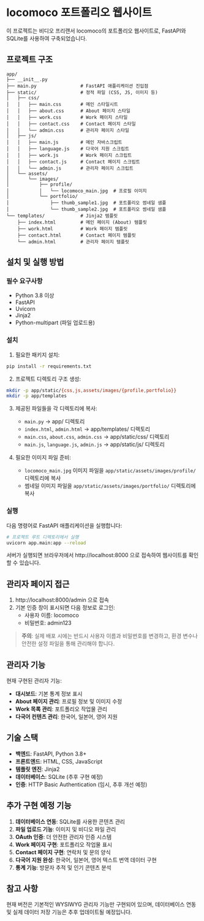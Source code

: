 # locomoco 포트폴리오 웹사이트

이 프로젝트는 비디오 프리랜서 locomoco의 포트폴리오 웹사이트로, FastAPI와 SQLite를 사용하여 구축되었습니다.

## 프로젝트 구조

```
app/
├── __init__.py
├── main.py                # FastAPI 애플리케이션 진입점
├── static/                # 정적 파일 (CSS, JS, 이미지 등)
│   ├── css/
│   │   ├── main.css       # 메인 스타일시트
│   │   ├── about.css      # About 페이지 스타일
│   │   ├── work.css       # Work 페이지 스타일
│   │   ├── contact.css    # Contact 페이지 스타일
│   │   └── admin.css      # 관리자 페이지 스타일
│   ├── js/
│   │   ├── main.js        # 메인 자바스크립트
│   │   ├── language.js    # 다국어 지원 스크립트
│   │   ├── work.js        # Work 페이지 스크립트
│   │   ├── contact.js     # Contact 페이지 스크립트
│   │   └── admin.js       # 관리자 페이지 스크립트
│   └── assets/
│       └── images/
│           ├── profile/
│           │   └── locomoco_main.jpg  # 프로필 이미지
│           └── portfolio/
│               ├── thumb_sample1.jpg  # 포트폴리오 썸네일 샘플
│               └── thumb_sample2.jpg  # 포트폴리오 썸네일 샘플
└── templates/             # Jinja2 템플릿
    ├── index.html         # 메인 페이지 (About) 템플릿
    ├── work.html          # Work 페이지 템플릿
    ├── contact.html       # Contact 페이지 템플릿
    └── admin.html         # 관리자 페이지 템플릿
```

## 설치 및 실행 방법

### 필수 요구사항

- Python 3.8 이상
- FastAPI
- Uvicorn
- Jinja2
- Python-multipart (파일 업로드용)

### 설치

1. 필요한 패키지 설치:

```bash
pip install -r requirements.txt
```

2. 프로젝트 디렉토리 구조 생성:

```bash
mkdir -p app/static/{css,js,assets/images/{profile,portfolio}}
mkdir -p app/templates
```

3. 제공된 파일들을 각 디렉토리에 복사:

   - `main.py` → app/ 디렉토리
   - `index.html`, `admin.html` → app/templates/ 디렉토리
   - `main.css`, `about.css`, `admin.css` → app/static/css/ 디렉토리
   - `main.js`, `language.js`, `admin.js` → app/static/js/ 디렉토리

4. 필요한 이미지 파일 준비:
   - `locomoco_main.jpg` 이미지 파일을 `app/static/assets/images/profile/` 디렉토리에 복사
   - 썸네일 이미지 파일을 `app/static/assets/images/portfolio/` 디렉토리에 복사

### 실행

다음 명령어로 FastAPI 애플리케이션을 실행합니다:

```bash
# 프로젝트 루트 디렉토리에서 실행
uvicorn app.main:app --reload
```

서버가 실행되면 브라우저에서 http://localhost:8000 으로 접속하여 웹사이트를 확인할 수 있습니다.

## 관리자 페이지 접근

1. http://localhost:8000/admin 으로 접속
2. 기본 인증 창이 표시되면 다음 정보로 로그인:
   - 사용자 이름: locomoco
   - 비밀번호: admin123

> **주의**: 실제 배포 시에는 반드시 사용자 이름과 비밀번호를 변경하고, 환경 변수나 안전한 설정 파일을 통해 관리해야 합니다.

## 관리자 기능

현재 구현된 관리자 기능:

- **대시보드**: 기본 통계 정보 표시
- **About 페이지 관리**: 프로필 정보 및 이미지 수정
- **Work 목록 관리**: 포트폴리오 작업물 관리
- **다국어 컨텐츠 관리**: 한국어, 일본어, 영어 지원

## 기술 스택

- **백엔드**: FastAPI, Python 3.8+
- **프론트엔드**: HTML, CSS, JavaScript
- **템플릿 엔진**: Jinja2
- **데이터베이스**: SQLite (추후 구현 예정)
- **인증**: HTTP Basic Authentication (임시, 추후 개선 예정)

## 추가 구현 예정 기능

1. **데이터베이스 연동**: SQLite를 사용한 콘텐츠 관리
2. **파일 업로드 기능**: 이미지 및 비디오 파일 관리
3. **OAuth 인증**: 더 안전한 관리자 인증 시스템
4. **Work 페이지 구현**: 포트폴리오 작업물 표시
5. **Contact 페이지 구현**: 연락처 및 문의 양식
6. **다국어 지원 완성**: 한국어, 일본어, 영어 텍스트 번역 데이터 구현
7. **통계 기능**: 방문자 추적 및 인기 콘텐츠 분석

## 참고 사항

현재 버전은 기본적인 WYSIWYG 관리자 기능만 구현되어 있으며, 데이터베이스 연동 및 실제 데이터 저장 기능은 추후 업데이트될 예정입니다.
